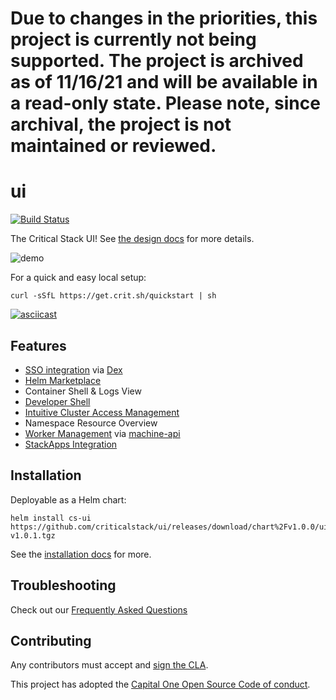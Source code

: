 # Due to changes in the priorities, this project is currently not being supported. The project is archived as of 11/16/21 and will be available in a read-only state. Please note, since archival, the project is not maintained or reviewed. #

# ui

[![Build Status](https://github.com/criticalstack/ui/workflows/push/badge.svg)](https://github.com/criticalstack/ui/actions)

The Critical Stack UI! See [the design docs](https://criticalstack.github.io/ui/design.html) for more details.

![demo](./docs/src/images/demo.gif)

For a quick and easy local setup:

```shell
curl -sSfL https://get.crit.sh/quickstart | sh
```

[![asciicast](https://asciinema.org/a/373515.svg)](https://asciinema.org/a/373515)

## Features

- [SSO integration](https://criticalstack.github.io/ui/features/sso.html) via [Dex](https://dexidp.io/)
- [Helm Marketplace](https://criticalstack.github.io/ui/features/marketplace.html)
- Container Shell & Logs View
- [Developer Shell](https://criticalstack.github.io/ui/features/developer-shell.html)
- [Intuitive Cluster Access Management](https://criticalstack.github.io/ui/features/user-management.html)
- Namespace Resource Overview
- [Worker Management](https://criticalstack.github.io/ui/features/machine-api.html) via [machine-api](https://github.com/criticalstack/machine-api)
- [StackApps Integration](https://criticalstack.github.io/ui/features/stackapps.html)

## Installation

Deployable as a Helm chart:

```shell
helm install cs-ui https://github.com/criticalstack/ui/releases/download/chart%2Fv1.0.0/ui-v1.0.1.tgz
```

See the [installation docs](https://criticalstack.github.io/ui/installation.html) for more.

## Troubleshooting

Check out our [Frequently Asked Questions](https://criticalstack.github.io/ui/faq.html)

## Contributing

Any contributors must accept and [sign the CLA](https://cla-assistant.io/criticalstack/ui).

This project has adopted the [Capital One Open Source Code of conduct](https://developer.capitalone.com/resources/code-of-conduct). 
